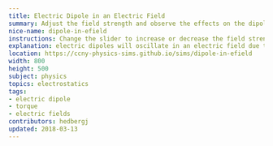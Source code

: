 ```yaml
---
title: Electric Dipole in an Electric Field
summary: Adjust the field strength and observe the effects on the dipole
nice-name: dipole-in-efield
instructions: Change the slider to increase or decrease the field strength. Click in the field region to add a dipole.
explanation: electric dipoles will oscillate in an electric field due to the torque acting.
location: https://ccny-physics-sims.github.io/sims/dipole-in-efield
width: 800
height: 500
subject: physics
topics: electrostatics
tags:
- electric dipole
- torque
- electric fields
contributors: hedbergj
updated: 2018-03-13
---
```

